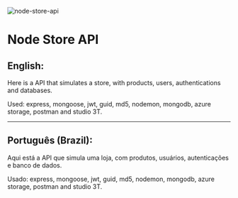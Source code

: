 ![node-store-api](https://user-images.githubusercontent.com/75752123/119691310-d9f6e780-be20-11eb-88ee-f6a2379e5b5b.jpg)

# Node Store API

<h2>English:</h2>
<p>
Here is a API that simulates a store, with products, users, authentications and databases.

Used: express, mongoose, jwt, guid, md5, nodemon, mongodb, azure storage, postman and studio 3T.
</p>

-------------------------------------------------------------------

<h2>Português (Brazil):</h2>
<p>
Aqui está a API que simula uma loja, com produtos, usuários, autenticações e banco de dados.

Usado: express, mongoose, jwt, guid, md5, nodemon, mongodb, azure storage, postman and studio 3T.
</p>
